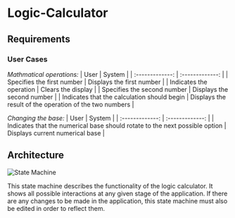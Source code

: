 # Logic-Calculator

## Requirements

### User Cases

*Mathmatical operations:*
| User                                        | System                                                      |
| :-------------:                             | :-------------:                                             |
| Specifies the first number                  | Displays the first number                                   |
| Indicates the operation                     | Clears the display                                          |
| Specifies the second number                 | Displays the second number                                  |
| Indicates that the calculation should begin | Displays the result of the operation of the two numbers     |

*Changing the base:*
| User                                                                        | System                          |
| :-------------:                                                             | :-------------:                 |
| Indicates that the numerical base should rotate to the next possible option | Displays current numerical base |

## Architecture
![State Machine](https://cdn.discordapp.com/attachments/357577039445884950/733372433117216828/unknown.png)

This state machine describes the functionality of the logic calculator. It shows all possible interactions at any given stage of the application. If there are any changes to be made in the application, this state machine must also be edited in order to reflect them.
